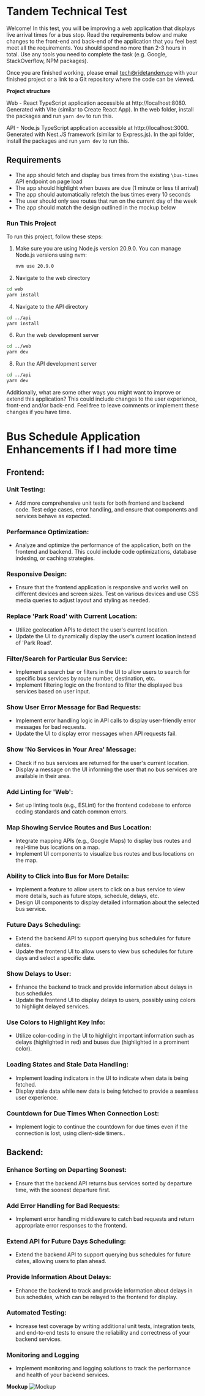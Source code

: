 # Tandem Technical Test

Welcome!
In this test, you will be improving a web application that displays live arrival times for a bus stop. Read the requirements below and make changes to the front-end and back-end of the application that you feel best meet all the requirements. You should spend no more than 2-3 hours in total. Use any tools you need to complete the task (e.g. Google, StackOverflow, NPM packages).

Once you are finished working, please email tech@ridetandem.co with your finished project or a link to a Git repository where the code can be viewed.

**Project structure**

Web - React TypeScript application accessible at http://localhost:8080. Generated with Vite (similar to Create React App). In the web folder, install the packages and run `yarn dev`  to run this.

API - Node.js TypeScript application accessible at http://localhost:3000. Generated with Nest.JS framework (similar to Express.js). In the api folder, install the packages and run `yarn dev` to run this.

## Requirements

- The app should fetch and display bus times from the existing `\bus-times` API endpoint on page load
- The app should highlight when buses are due (1 minute or less til arrival)
- The app should automatically refetch the bus times every 10 seconds
- The user should only see routes that run on the current day of the week
- The app should match the design outlined in the mockup below

### Run This Project

To run this project, follow these steps:

1. Make sure you are using Node.js version 20.9.0. You can manage Node.js versions using nvm:
   ```sh
   nvm use 20.9.0
2. Navigate to the web directory
```sh
cd web
yarn install
```

4. Navigate to the API directory
```sh
cd ../api
yarn install
```

6. Run the web development server
```sh
cd ../web
yarn dev
```

8. Run the API development server
```sh
cd ../api
yarn dev
```

Additionally, what are some other ways you might want to improve or extend this application? This could include changes to the user experience, front-end and/or back-end. Feel free to leave comments or implement these changes if you have time.

# Bus Schedule Application Enhancements if I had more time

## Frontend:

### Unit Testing: 
- Add more comprehensive unit tests for both frontend and backend code. Test edge cases, error handling, and ensure that components and services behave as expected.

### Performance Optimization: 
- Analyze and optimize the performance of the application, both on the frontend and backend. This could include code optimizations, database indexing, or caching strategies.

### Responsive Design:
- Ensure that the frontend application is responsive and works well on different devices and screen sizes. Test on various devices and use CSS media queries to adjust layout and styling as needed.

### Replace 'Park Road' with Current Location:
- Utilize geolocation APIs to detect the user's current location.
- Update the UI to dynamically display the user's current location instead of 'Park Road'.

### Filter/Search for Particular Bus Service:
- Implement a search bar or filters in the UI to allow users to search for specific bus services by route number, destination, etc.
- Implement filtering logic on the frontend to filter the displayed bus services based on user input.

### Show User Error Message for Bad Requests:
- Implement error handling logic in API calls to display user-friendly error messages for bad requests.
- Update the UI to display error messages when API requests fail.

### Show 'No Services in Your Area' Message:
- Check if no bus services are returned for the user's current location.
- Display a message on the UI informing the user that no bus services are available in their area.

### Add Linting for 'Web':
- Set up linting tools (e.g., ESLint) for the frontend codebase to enforce coding standards and catch common errors.

### Map Showing Service Routes and Bus Location:
- Integrate mapping APIs (e.g., Google Maps) to display bus routes and real-time bus locations on a map.
- Implement UI components to visualize bus routes and bus locations on the map.

### Ability to Click into Bus for More Details:
- Implement a feature to allow users to click on a bus service to view more details, such as future stops, schedule, delays, etc.
- Design UI components to display detailed information about the selected bus service.

### Future Days Scheduling:
- Extend the backend API to support querying bus schedules for future dates.
- Update the frontend UI to allow users to view bus schedules for future days and select a specific date.

### Show Delays to User:
- Enhance the backend to track and provide information about delays in bus schedules.
- Update the frontend UI to display delays to users, possibly using colors to highlight delayed services.

### Use Colors to Highlight Key Info:
- Utilize color-coding in the UI to highlight important information such as delays (highlighted in red) and buses due (highlighted in a prominent color).

### Loading States and Stale Data Handling:
- Implement loading indicators in the UI to indicate when data is being fetched.
- Display stale data while new data is being fetched to provide a seamless user experience.

### Countdown for Due Times When Connection Lost:
- Implement logic to continue the countdown for due times even if the connection is lost, using client-side timers..

## Backend:

### Enhance Sorting on Departing Soonest:
- Ensure that the backend API returns bus services sorted by departure time, with the soonest departure first.

### Add Error Handling for Bad Requests:
- Implement error handling middleware to catch bad requests and return appropriate error responses to the frontend.

### Extend API for Future Days Scheduling:
- Extend the backend API to support querying bus schedules for future dates, allowing users to plan ahead.

### Provide Information About Delays:
- Enhance the backend to track and provide information about delays in bus schedules, which can be relayed to the frontend for display.

### Automated Testing:
- Increase test coverage by writing additional unit tests, integration tests, and end-to-end tests to ensure the reliability and correctness of your backend services.

### Monitoring and Logging
- Implement monitoring and logging solutions to track the performance and health of your backend services.

**Mockup**
![Mockup](./mockup.png "Mockup")
